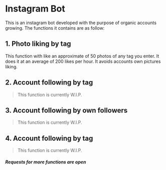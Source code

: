 # Instagram Bot

This is an instagram bot developed with the purpose of organic accounts growing. The functions it contains are as follow:

## 1. Photo liking by tag

This function with like an approximate of 50 photos of any tag you enter. It does it at an average of 200 likes per hour. It avoids accounts own pictures liking.

## 2. Account following by tag

> This function is currently W.I.P.

## 3. Account following by own followers

> This function is currently W.I.P.

## 4. Account following by tag

> This function is currently W.I.P.

##### Requests for more functions are open
